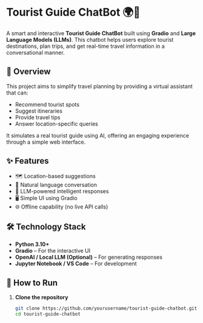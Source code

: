 # Tourist Guide ChatBot 🌍🤖

A smart and interactive **Tourist Guide ChatBot** built using **Gradio** and **Large Language Models (LLMs)**. This chatbot helps users explore tourist destinations, plan trips, and get real-time travel information in a conversational manner.

## 🧭 Overview

This project aims to simplify travel planning by providing a virtual assistant that can:
- Recommend tourist spots
- Suggest itineraries
- Provide travel tips
- Answer location-specific queries

It simulates a real tourist guide using AI, offering an engaging experience through a simple web interface.

## ✨ Features

- 🗺️ Location-based suggestions  
- 💬 Natural language conversation  
- 🧠 LLM-powered intelligent responses  
- 🖥️ Simple UI using Gradio  
- 🌐 Offline capability (no live API calls)

## 🛠️ Technology Stack

- **Python 3.10+**
- **Gradio** – For the interactive UI
- **OpenAI / Local LLM (Optional)** – For generating responses
- **Jupyter Notebook / VS Code** – For development

## 🚀 How to Run

1. **Clone the repository**
   ```bash
   git clone https://github.com/yourusername/tourist-guide-chatbot.git
   cd tourist-guide-chatbot
